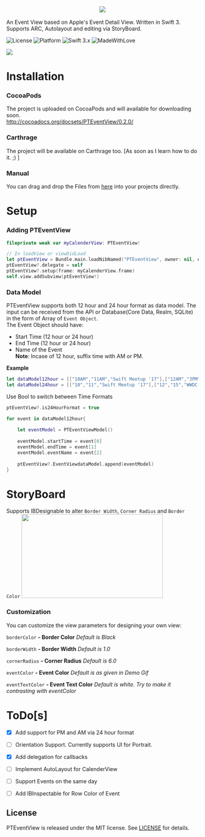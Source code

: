 
<center><img src="https://github.com/amantaneja/PTEventView/blob/master/Images/PTEventViewTitle.png"></center><br>
An Event View based on Apple's Event Detail View. Written in Swift 3. Supports ARC, Autolayout and editing via StoryBoard.

![License](https://img.shields.io/badge/License-MIT-lightgrey.svg)
![Platform](https://img.shields.io/badge/Platforms-iOS-red.svg)
![Swift 3.x](https://img.shields.io/badge/Swift-3.x-blue.svg)
![MadeWithLove](https://img.shields.io/badge/Made%20with%20%E2%9D%A4-India-green.svg)

<img src="https://github.com/amantaneja/PTEventView/blob/master/Images/PTEventViewDemo.gif" >

# Installation
### CocoaPods
The project is uploaded on CocoaPods and will available for downloading soon. <br>
http://cocoadocs.org/docsets/PTEventView/0.2.0/


### Carthrage
The project will be available on Carthrage too. [As soon as I learn how to do it. ;) ]<br>

### Manual
You can drag and drop the Files from [here](https://github.com/amantaneja/PTEventView/tree/master/Demo/PTEventViewDemo/PTEventView) into your projects directly. 

# Setup
### Adding PTEventView

```swift
fileprivate weak var myCalenderView: PTEventView!
```
```swift
// In loadView or viewDidLoad
let ptEventView = Bundle.main.loadNibNamed("PTEventView", owner: nil, options: nil)![0] as? PTEventView
ptEventView?.delegate = self
ptEventView?.setup(frame: myCalenderView.frame)
self.view.addSubview(ptEventView!)
```

### Data Model
PTEventView supports both 12 hour and 24 hour format as data model. The input can be received from the API or Database(Core Data, Realm, SQLite) in the form of Array of `Event Object`.<br>
The Event Object should have:
- Start Time (12 hour or 24 hour)
- End Time (12 hour or 24 hour)
- Name of the Event <br>
**Note**: Incase of 12 hour, suffix time with AM or PM.<br>

**Example** 
```swift
let dataModel12hour = [["10AM","11AM","Swift Meetup '17"],["12AM","3PM","WWDC KickOff"]]
let dataModel24hour = [["10","11","Swift Meetup '17"],["12","15","WWDC KickOff"]]
```
Use Bool to switch between Time Formats
```swift  
ptEventView?.is24HourFormat = true
```
```swift
for event in dataModel12hour{
            
    let eventModel = PTEventViewModel()
    
    eventModel.startTime = event[0]
    eventModel.endTime = event[1]
    eventModel.eventName = event[2]
    
    ptEventView?.EventViewdataModel.append(eventModel)
}
```


# StoryBoard
Supports IBDesignable to alter `Border Width`, `Corner Radius` and `Border Color`
<img src="https://github.com/amantaneja/PTEventView/blob/master/Images/IBDesignable.png" height="220" width="370">

### Customization
You can customize the view parameters for designing your own view:

`borderColor` **- Border Color** *Default is Black*

`borderWidth` **- Border Width** *Default is 1.0*

`cornerRadius` **- Corner Radius** *Default is 6.0*

`eventColor` **- Event Color** *Default is as given in Demo Gif*

`eventTextColor` **- Event Text Color** *Default is white. Try to make it contrasting with eventColor*

# ToDo[s]
- [x] Add support for PM and AM via 24 hour format
- [ ] Orientation Support. Currently supports UI for Portrait.
- [x] Add delegation for callbacks
- [ ] Implement AutoLayout for CalenderView
- [ ] Support Events on the same day
- [ ] Add IBInspectable for Row Color of Event


## License

PTEventView is released under the MIT license. See [LICENSE](https://github.com/amantaneja/PTEventView/blob/master/LICENSE) for details.
